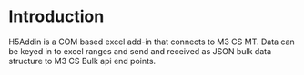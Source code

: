 # Introduction 
H5Addin is a COM based excel add-in that connects to M3 CS MT.
Data can be keyed in to excel ranges and send and received as JSON bulk data structure to M3 CS Bulk api end points.
